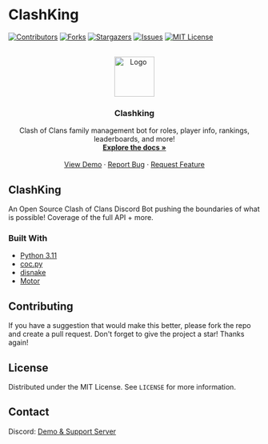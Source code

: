 # ClashKing
<div id="top"></div>

[![Contributors][contributors-shield]][contributors-url]
[![Forks][forks-shield]][forks-url]
[![Stargazers][stars-shield]][stars-url]
[![Issues][issues-shield]][issues-url]
[![MIT License][license-shield]][license-url]


<!-- PROJECT LOGO -->
<br />
<div align="center">
  <a href="https://github.com/MagicTheDev/MagicBot">
    <img src="https://cdn.discordapp.com/attachments/843624785560993833/936730769487978506/2715c2864c10dc64a848f7d12d1640d0.png" alt="Logo" width="80" height="80">
  </a>

<h3 align="center">Clashking</h3>

  <p align="center">
    Clash of Clans family management bot for roles, player info, rankings, leaderboards, and more!
    <br />
    <a href="https://github.com/MagicTheDev/MagicBot"><strong>Explore the docs »</strong></a>
    <br />
    <br />
    <a href="https://discord.gg/Z96S8Gg2Uv">View Demo</a>
    ·
    <a href="https://github.com/MagicTheDev/MagicBot/issues">Report Bug</a>
    ·
    <a href="https://github.com/MagicTheDev/MagicBot/issues">Request Feature</a>
  </p>
</div>



<!-- ABOUT THE PROJECT -->
## ClashKing

An Open Source Clash of Clans Discord Bot pushing the boundaries of what is possible! Coverage of the full API + more. 



### Built With

* [Python 3.11](https://www.python.org/)
* [coc.py](https://cocpy.readthedocs.io/en/latest/)
* [disnake](https://docs.disnake.dev/en/stable/index.html)
* [Motor](https://motor.readthedocs.io/en/stable/tutorial-asyncio.html)


<!-- GETTING STARTED -->


<!-- CONTRIBUTING -->
## Contributing

If you have a suggestion that would make this better, please fork the repo and create a pull request. 
Don't forget to give the project a star! Thanks again!


<!-- LICENSE -->
## License

Distributed under the MIT License. See `LICENSE` for more information.


<!-- CONTACT -->
## Contact

Discord: [Demo & Support Server](https://discord.gg/Z96S8Gg2Uv)









<!-- MARKDOWN LINKS & IMAGES -->
<!-- https://www.markdownguide.org/basic-syntax/#reference-style-links -->
[contributors-shield]: https://img.shields.io/github/contributors/MagicTheDev/MagicBot.svg?style=for-the-badge
[contributors-url]: https://github.com/MagicTheDev/MagicBot/graphs/contributors
[forks-shield]: https://img.shields.io/github/forks/MagicTheDev/MagicBot.svg?style=for-the-badge
[forks-url]: https://github.com/MagicTheDev/MagicBot/network/members
[stars-shield]: https://img.shields.io/github/stars/MagicTheDev/MagicBot.svg?style=for-the-badge
[stars-url]: https://github.com/MagicTheDev/MagicBot/stargazers
[issues-shield]: https://img.shields.io/github/issues/MagicTheDev/MagicBot.svg?style=for-the-badge
[issues-url]: https://github.com/MagicTheDev/MagicBot/issues
[license-shield]: https://img.shields.io/github/license/MagicTheDev/MagicBot.svg?style=for-the-badge
[license-url]: https://github.com/MagicTheDev/MagicBot/blob/master/LICENSE

[product-screenshot]: images/screenshot.png
